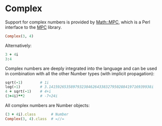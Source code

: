# Complex

Support for complex numbers is provided by [Math::MPC](https://metacpan.org/pod/Math::MPC), which is a Perl interface to the [MPC](http://www.multiprecision.org/mpc/) library.

```ruby
Complex(3, 4)
```

Alternatively:

```ruby
3 + 4i
3:4
```

Complex numbers are deeply integrated into the language and can be used in combination with all the other Number types (with implicit propagation):

```ruby
sqrt(-1)        # 1i
log(-1)         # 3.14159265358979323846264338327950288419716939938i
4 + sqrt(-1)    # 4+i
(3+4i)**2       # -7+24i
```

All complex numbers are Number objects:

```ruby
(3 + 4i).class       # Number
Complex(3, 4).class  # =//=
```
